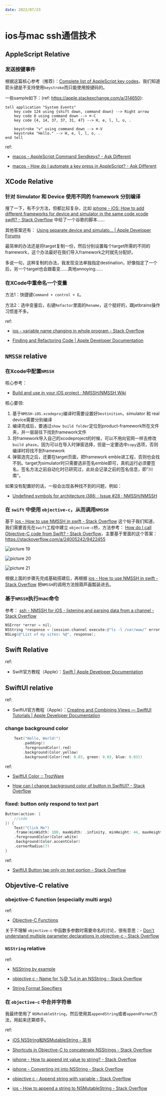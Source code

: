 ```yaml
---
date: 2022/07/23
---
```


# ios与mac ssh通信技术

## AppleScript Relative

### 发送按键事件

根据这篇核心参考（推荐）：[Complete list of AppleScript key codes](https://eastmanreference.com/complete-list-of-applescript-key-codes)，我们知道箭头键是不支持使用`keystroke`而只能使用按键码的。

一些sample如下：(ref: https://apple.stackexchange.com/a/314650):

```osascript
tell application "System Events"       
    key code 124 using {shift down, command down} --> Right arrow
    key code 8 using command down --> ⌘-C
    key code {4, 14, 37, 37, 31, 47} --> H, e, l, l, o, .

    keystroke "v" using command down --> ⌘-V
    keystroke "Hello." --> H, e, l, l, o, .
end tell
```
ref:

- [macos - AppleScript Command Sendkeys? - Ask Different](https://apple.stackexchange.com/questions/314647/applescript-command-sendkeys)

- [macos - How do I automate a key press in AppleScript? - Ask Different](https://apple.stackexchange.com/questions/36943/how-do-i-automate-a-key-press-in-applescript)

## XCode Relative

### 针对 Simulator 和 Device 使用不同的 framework 分别编译

搜了一下，有不少方法，但都比较复杂，比如 [iphone - iOS: How to add different frameworks for device and simulator in the same code xcode swift? - Stack Overflow](https://stackoverflow.com/questions/48785934/ios-how-to-add-different-frameworks-for-device-and-simulator-in-the-same-code-x) 中给了一个谷歌的脚本……

其他答案还有： [Using separate device and simulato… | Apple Developer Forums](https://developer.apple.com/forums/thread/86759)

最简单的办法还是将target复制一份，然后分别设置每个target所需的不同的framework，这个办法最好在我们导入framework之时就先分配好。

多说一句，这种复制的办法，我发现没法单独指定destination，好像指定了一个后，另一个target也会跟着变……真地annoying……



### 在XCode中重命名一个变量

方法1：快捷键`Command + control + E`。

方法2：选中变量后，右键`Refactor`里面的`Rename`，这个挺好的，跟jetbrains操作习惯差不多。

ref:

- [ios - variable name changing in whole program - Stack Overflow](https://stackoverflow.com/questions/23865830/variable-name-changing-in-whole-program)

- [Finding and Refactoring Code | Apple Developer Documentation](https://developer.apple.com/documentation/xcode/finding-and-refactoring-code)

## `NMSSH` relative

### 在Xcode中配置`NMSSH`

核心参考：

- [Build and use in your iOS project · NMSSH/NMSSH Wiki](https://github.com/NMSSH/NMSSH/wiki/Build-and-use-in-your-iOS-project)

核心要领:

1. 基于`NMSSH-iOS.xcodeproj`编译时需要设置好`Destinition`，simulator 和 real device需要分别编译
2. 编译完成后，要通过`show build folder`定位到product-framework所在文件夹，并一层层往下找到framework文件
3. 将framework导入自己的xcodeproject的时候，可以不用向官网一样去修改`build phase`，因为可以在导入时弹窗选择，但是一定要选中`copy`选项，否则编译时将找不到framework
4. 弹窗选完之后，还要在target页面，把framework emble进工程，否则也会找不到。target为simulator时只需要选非签名emble即可，真机运行必须要签名，签名方法之前自动化时已研究过，此处会记录之前的签名信息，即”川南“。

如果没有配置好的话，一般会出现各种找不到的问题，例如：

- [Undefined symbols for architecture i386: · Issue #28 · NMSSH/NMSSH](https://github.com/NMSSH/NMSSH/issues/28)

### 在 `swift` 中使用 `objective-c`，从而调用`NMSSH`

基于 [ios - How to use NMSSH in swift - Stack Overflow](https://stackoverflow.com/questions/26110980/how-to-use-nmssh-in-swift) 这个帖子我们知道，我们需要首先在`swift`工程中建立 `objective-c`桥，方法参考： [How do I call Objective-C code from Swift? - Stack Overflow](https://stackoverflow.com/questions/24002369/how-do-i-call-objective-c-code-from-swift)，主要基于里面的这个答案：https://stackoverflow.com/a/24005242/9422455

![picture 19](https://mark-vue-oss.oss-cn-hangzhou.aliyuncs.com/ios-ssh-1655142628111-d2fd273cce2536145a7cfe322fbfe280673e52776e616b6b3b967eceec1fa4fa.png)  

![picture 20](https://mark-vue-oss.oss-cn-hangzhou.aliyuncs.com/ios-ssh-1655142646923-195f1368d259f5f6735f363b234d52f809696e612dee1c8f29b73c5a6347837c.png)  

![picture 21](https://mark-vue-oss.oss-cn-hangzhou.aliyuncs.com/ios-ssh-1655142671067-50e01e541764eeb440f5b8a921fdd1006680e9863d97117b9413ab866c0e9831.png)  

根据上面的步骤先完成基础搭建后，再根据 [ios - How to use NMSSH in swift - Stack Overflow](https://stackoverflow.com/questions/26110980/how-to-use-nmssh-in-swift) 把`NMSSH`的调用方法按葫芦画瓢装进去。

### 基于`NMSSH`执行mac命令

参考： [ssh - NMSSH for iOS - listening and parsing data from a channel - Stack Overflow](https://stackoverflow.com/questions/31336795/nmssh-for-ios-listening-and-parsing-data-from-a-channel)

```objective-c
NSError *error = nil;
NSString *response = [session.channel execute:@"ls -l /var/www/" error:&error];
NSLog(@"List of my sites: %@", response);
```

## Swift Relative

ref:

- Swift官方教程（Apple）：[Swift | Apple Developer Documentation](https://developer.apple.com/documentation/swift#2984801)

## SwiftUI relative

ref:

- SwiftUI官方教程（Apple）：[Creating and Combining Views — SwiftUI Tutorials | Apple Developer Documentation](https://developer.apple.com/tutorials/swiftui/creating-and-combining-views)

### change background color

```swift
    Text("Hello, World!")
        .padding()
        .foregroundColor(.red)
        .background(Color.yellow)
        .background(Color(red: 0.03, green: 0.03, blue: 0.03))
```

ref:

- [SwiftUI Color :: TrozWare](https://troz.net/post/2020/swiftui-color/)

- [How can I change background color of button in SwiftUI? - Stack Overflow](https://stackoverflow.com/questions/56610253/how-can-i-change-background-color-of-button-in-swiftui)

### fixed: button only respond to text part

```swift
Button(action: {
    //code
}) {
    Text("Click Me")
    .frame(minWidth: 100, maxWidth: .infinity, minHeight: 44, maxHeight: 44, alignment: .center)
    .foregroundColor(Color.white)
    .background(Color.accentColor)
    .cornerRadius(7)
}
```

ref:

- [SwiftUI Button tap only on text portion - Stack Overflow](https://stackoverflow.com/questions/57333573/swiftui-button-tap-only-on-text-portion)

## Objevtive-C relative

### obejctive-C function (especially multi args)

ref:

- [Objective-C Functions](https://www.tutorialspoint.com/objective_c/objective_c_functions.htm)

关于不理解 `objective-c` 中函数多参数时需要命名的讨论，很有意思：- [Don't understand multiple parameter declarations in objective-c - Stack Overflow](https://stackoverflow.com/questions/3026432/dont-understand-multiple-parameter-declarations-in-objective-c)

### `NSString` relative

ref:

- [NSString by example](https://eezytutorials.com/ios/nsstring-by-example.php#.YqeALRO-uDV)

- [objective c - Name for %@ %d in an NSString - Stack Overflow](https://stackoverflow.com/questions/7906948/name-for-d-in-an-nsstring)

- [String Format Specifiers](https://developer.apple.com/library/archive/documentation/Cocoa/Conceptual/Strings/Articles/formatSpecifiers.html)

### 在 `objective-c` 中合并字符串

我最终使用了 `NSMutableString`，然后使用其`appendString`或者`appendFormat`方法，用起来还算顺手。

ref:

- [iOS NSString和NSMutableString - 简书](https://www.jianshu.com/p/4202259c654e)

- [Shortcuts in Objective-C to concatenate NSStrings - Stack Overflow](https://stackoverflow.com/questions/510269/shortcuts-in-objective-c-to-concatenate-nsstrings)

- [iphone - How to append int value to string? - Stack Overflow](https://stackoverflow.com/questions/5893793/how-to-append-int-value-to-string)

- [iphone - Converting int into NSString - Stack Overflow](https://stackoverflow.com/questions/12153051/converting-int-into-nsstring)

- [objective c - Append string with variable - Stack Overflow](https://stackoverflow.com/questions/7070046/append-string-with-variable)

- [ios - How to append a string to NSMutableString - Stack Overflow](https://stackoverflow.com/questions/9180671/how-to-append-a-string-to-nsmutablestring)